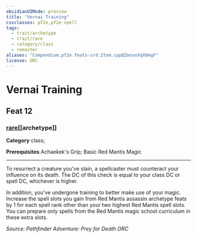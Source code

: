 ```yaml
---
obsidianUIMode: preview
title: "Vernai Training"
cssclasses: pf2e,pf2e-spell
tags:
  - trait/archetype
  - trait/rare
  - category/class
  - remaster
aliases: "Compendium.pf2e.feats-srd.Item.cppQZwnuoXqX8mgF"
license: ORC
---
```

# Vernai Training
## Feat 12
### [rare](rare "Rare Rarity Trait")[[archetype]]

**Category** class; 



**Prerequisites** Achaekek's Grip; Basic Red Mantis Magic
* * *
To resurrect a creature you've slain, a spellcaster must counteract your influence on its death. The DC of this check is equal to your class DC or spell DC, whichever is higher.

In addition, you've undergone training to better make use of your magic. Increase the spell slots you gain from Red Mantis assassin archetype feats by 1 for each spell rank other than your two highest Red Mantis spell slots. You can prepare only spells from the Red Mantis magic school curriculum in these extra slots.

*Source: Pathfinder Adventure: Prey for Death*
*ORC*